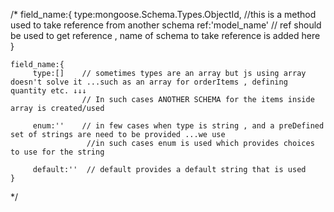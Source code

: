 /*
field_name:{
         type:mongoose.Schema.Types.ObjectId,    //this is a method used to take reference from another schema
         ref:'model_name'    // ref should be used to get reference , name of schema to take reference is added here
     }
     
    field_name:{
         type:[]    // sometimes types are an array but js using array doesn't solve it ...such as an array for orderItems , defining quantity etc. ↓↓↓
                    // In such cases ANOTHER SCHEMA for the items inside array is created/used
            
         enum:''    // in few cases when type is string , and a preDefined set of strings are need to be provided ...we use
                     //in such cases enum is used which provides choices to use for the string

         default:''  // default provides a default string that is used   
    }
*/
